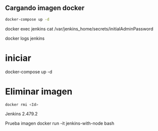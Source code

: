 ## Cargando imagen docker

```bash
docker-compose up -d
```

docker exec jenkins cat /var/jenkins_home/secrets/initialAdminPassword

docker logs jenkins

# iniciar

docker-compose up -d

# Eliminar imagen

```bash
docker rmi <Id>
```

Jenkins 2.479.2

Prueba imagen
docker run -it jenkins-with-node bash

